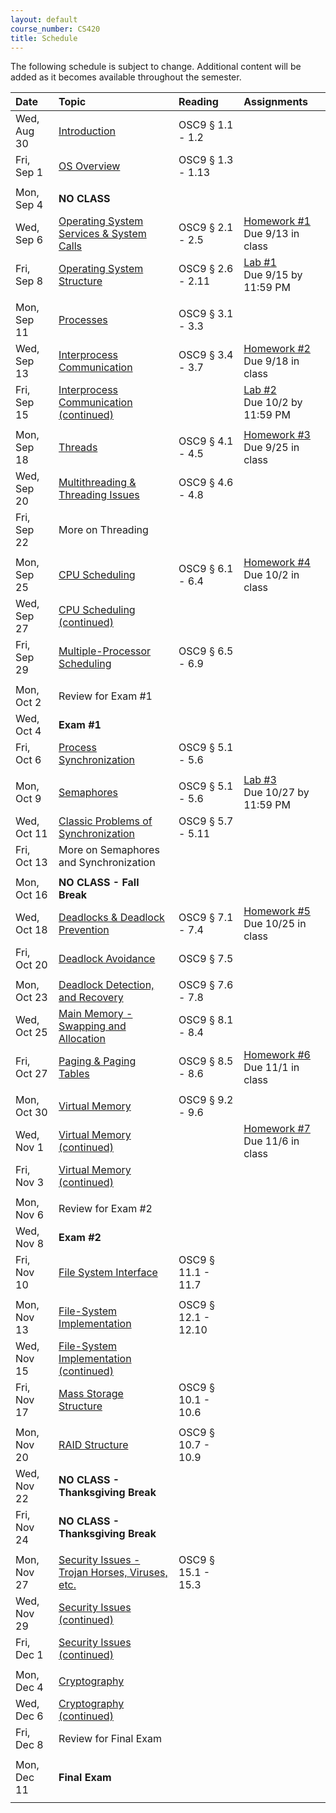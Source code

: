 ```yaml
---
layout: default
course_number: CS420
title: Schedule
---
```


The following schedule is subject to change.
Additional content will be added as it becomes available throughout the semester.<br>

**Date**       |  **Topic**                                                                                        |  **Reading**          |  **Assignments**      
:--------------|:--------------------------------------------------------------------------------------------------|:----------------------|:----------------------
Wed, Aug 30    |  [Introduction](lectures/lecture1_introduction.pdf)                                               |  OSC9 § 1.1 - 1.2     |
Fri, Sep 1     |  [OS Overview](lectures/lecture2_os_overview.pdf)                                                 |  OSC9 § 1.3 - 1.13    |
| | |
Mon, Sep 4     |  **NO CLASS**                                                                                     |                       |
Wed, Sep 6     |  [Operating System Services & System Calls](lectures/lecture3_services_and_system_calls.pdf)      |  OSC9 § 2.1 - 2.5     |  [Homework #1](homework/Homework_Assignment_1.txt) <br> Due 9/13 in class
Fri, Sep 8     |  [Operating System Structure](lectures/lecture4_operating_system_structure.pdf)                   |  OSC9 § 2.6 - 2.11    |  [Lab #1](labs/lab01.html) <br> Due 9/15 by 11:59 PM
| | |
Mon, Sep 11    |  [Processes](lectures/lecture5_processes.pdf)                                                     |  OSC9 § 3.1 - 3.3     |
Wed, Sep 13    |  [Interprocess Communication](lectures/lecture6a_interprocess_communication.pdf)                  |  OSC9 § 3.4 - 3.7     |  [Homework #2](homework/Homework_Assignment_2.txt) <br> Due 9/18 in class
Fri, Sep 15    |  [Interprocess Communication (continued)](lectures/lecture6b_client_server_communication.pdf)     |                       |  [Lab #2](labs/lab02.html) <br> Due 10/2 by 11:59 PM 
| | |
Mon, Sep 18    |  [Threads](lectures/lecture7_threads.pdf)                                                         |  OSC9 § 4.1 - 4.5     |  [Homework #3](homework/Homework_Assignment_3.txt) <br> Due 9/25 in class
Wed, Sep 20    |  [Multithreading & Threading Issues](lectures/lecture8_threading_issues.pdf)                      |  OSC9 § 4.6 - 4.8     |  
Fri, Sep 22    |  More on Threading                                                                                |                       |  
| | |
Mon, Sep 25    |  [CPU Scheduling](lectures/lecture9_cpu_scheduling.pdf)                                           |  OSC9 § 6.1 - 6.4     |  [Homework #4](homework/Homework_Assignment_4.txt) <br> Due 10/2 in class
Wed, Sep 27    |  [CPU Scheduling (continued)](lectures/lecture9_cpu_scheduling.pdf)                               |                       |
Fri, Sep 29    |  [Multiple-Processor Scheduling](lectures/lecture10_multiprocessor_scheduling.pdf)                |  OSC9 § 6.5 - 6.9     |
| | |
Mon, Oct 2     |  Review for Exam #1                                                                               |                       |
Wed, Oct 4     |  **Exam #1**                                                                                      |                       |
Fri, Oct 6     |  [Process Synchronization](lectures/lecture11_process_synchronization.pdf)                        |  OSC9 § 5.1 - 5.6     |
| | |
Mon, Oct 9     |  [Semaphores](lectures/lecture11_process_synchronization.pdf)                                     |  OSC9 § 5.1 - 5.6     |  [Lab #3](labs/lab03.html) <br> Due 10/27 by 11:59 PM
Wed, Oct 11    |  [Classic Problems of Synchronization](lectures/lecture12_classic_synchronization_problems.pdf)   |  OSC9 § 5.7 - 5.11    |  <!-- [Lab #3](labs/lab03.html) <br> Due 10/27 by 11:59 PM -->
Fri, Oct 13    |  More on Semaphores and Synchronization                                                           |                       |
| | |
Mon, Oct 16    |  **NO CLASS - Fall Break**                                                                        |                       |
Wed, Oct 18    |  [Deadlocks & Deadlock Prevention](lectures/lecture13+14+15_deadlock.pdf)                         |  OSC9 § 7.1 - 7.4     |  [Homework #5](homework/Homework_Assignment_5.txt) <br> Due 10/25 in class
Fri, Oct 20    |  [Deadlock Avoidance](lectures/lecture13+14+15_deadlock.pdf)                                      |  OSC9 § 7.5           |
| | |
Mon, Oct 23    |  [Deadlock Detection, and Recovery](lectures/lecture13+14+15_deadlock.pdf)                        |  OSC9 § 7.6 - 7.8     |
Wed, Oct 25    |  [Main Memory - Swapping and Allocation](lectures/lecture16_main_memory.pdf)                      |  OSC9 § 8.1 - 8.4     |
Fri, Oct 27    |  [Paging & Paging Tables](lectures/lecture17_paging_and_page_tables.pdf)                          |  OSC9 § 8.5 - 8.6     |  [Homework #6](homework/Homework_Assignment_6.txt) <br> Due 11/1 in class
| | |
Mon, Oct 30    |  [Virtual Memory](lectures/lecture18_virtual_memory.pdf)                                          |  OSC9 § 9.2 - 9.6     |  
Wed, Nov 1     |  [Virtual Memory (continued)](lectures/lecture18_virtual_memory.pdf)                              |                       |  [Homework #7](homework/Homework_Assignment_7.txt) <br> Due 11/6 in class
Fri, Nov 3     |  [Virtual Memory (continued)](lectures/lecture18_virtual_memory.pdf)                              |                       |
| | |
Mon, Nov 6     |  Review for Exam #2                                                                               |                       |
Wed, Nov 8     |  **Exam #2**                                                                                      |                       |
Fri, Nov 10    |  [File System Interface](lectures/lecture19+20_file_system_interface.pdf)                         |  OSC9 § 11.1 - 11.7   |
| | |
Mon, Nov 13    |  [File-System Implementation](lectures/lecture20+21_file_system_implementation.pdf)               |  OSC9 § 12.1 - 12.10  |
Wed, Nov 15    |  [File-System Implementation (continued)](lectures/lecture20+21_file_system_implementation.pdf)   |                       |
Fri, Nov 17    |  [Mass Storage Structure](lectures/lecture22_mass_storage_structure.pdf)                          |  OSC9 § 10.1 - 10.6   |
| | |
Mon, Nov 20    |  [RAID Structure](lectures/lecture23_RAID.pdf)                                                    |  OSC9 § 10.7 - 10.9   |  <!-- [Homework #8](homework/Homework_Assignment_8.txt) <br> Due 12/1 in class -->
Wed, Nov 22    |  **NO CLASS - Thanksgiving Break**                                                                |                       |
Fri, Nov 24    |  **NO CLASS - Thanksgiving Break**                                                                |                       |
| | |
Mon, Nov 27    |  [Security Issues - Trojan Horses, Viruses, etc.](lectures/lecture26_security_issues.pdf)         |  OSC9 § 15.1 - 15.3   |
Wed, Nov 29    |  [Security Issues (continued)](lectures/lecture26_security_issues.pdf)                            |                       |
Fri, Dec 1     |  [Security Issues (continued)](lectures/lecture26_security_issues.pdf)                            |                       |
| | |
Mon, Dec 4     |  [Cryptography](lectures/lecture27_cryptography.pdf)                                              |                       |
Wed, Dec 6     |  [Cryptography (continued)](lectures/lecture27_cryptography.pdf)                                  |                       |
Fri, Dec 8     |  Review for Final Exam                                                                            |                       |
| | |
Mon, Dec 11    |  **Final Exam**                                                                                   |                       |
| | |



